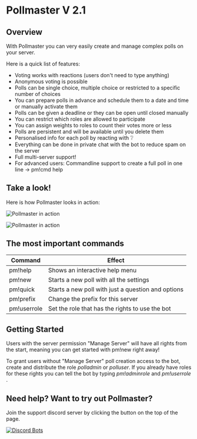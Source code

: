 # Pollmaster V 2.1

## Overview

With Pollmaster you can very easily create and manage complex polls on your server. 

Here is a quick list of features:

- Voting works with reactions (users don't need to type anything)
- Anonymous voting is possible
- Polls can be single choice, multiple choice or restricted to a specific number of choices
- You can prepare polls in advance and schedule them to a date and time or manually activate them
- Polls can be given a deadline or they can be open until closed manually
- You can restrict which roles are allowed to participate
- You can assign weights to roles to count their votes more or less
- Polls are persistent and will be available until you delete them
- Personalised info for each poll by reacting with ❔
- Everything can be done in private chat with the bot to reduce spam on the server
- Full multi-server support!
- For advanced users: Commandline support to create a full poll in one line -> pm!cmd help

## Take a look!

Here is how Pollmaster looks in action:

![Pollmaster in action](https://i.imgur.com/vSXgd0r.png "Poll 1")

![Pollmaster in action](https://i.imgur.com/kMbnmiJ.png "Poll 2")

## The most important commands

| Command                | Effect                                             |
|------------------------|----------------------------------------------------|
| pm!help                | Shows an interactive help menu                     |
| pm!new                 | Starts a new poll with all the settings            |
| pm!quick               | Starts a new poll with just a question and options |
| pm!prefix <new prefix> | Change the prefix for this server                  |
| pm!userrole <any role> | Set the role that has the rights to use the bot    |

## Getting Started

Users with the server permission "Manage Server" will have all rights from the start, meaning you can get started with pm!new right away!

To grant users without "Manage Server" poll creation access to the bot, create and distribute the role *polladmin* or *polluser*. If you already have roles for these rights you can tell the bot by typing *pm!adminrole <your role>* and *pm!userrole <your role>*.


## Need help? Want to try out Pollmaster?

Join the support discord server by clicking the button on the top of the page.

[![Discord Bots](https://discordbots.org/api/widget/444514223075360800.svg)](https://discordbots.org/bot/444514223075360800)

